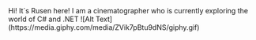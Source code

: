 <div align=”center”>
Hi! It`s Rusen here! I am a cinematographer who is currently exploring the world of C# and .NET
![Alt Text](https://media.giphy.com/media/ZVik7pBtu9dNS/giphy.gif)
</div>
<!--
**rusenminchev/rusenminchev** is a ✨ _special_ ✨ repository because its `README.md` (this file) appears on your GitHub profile.

Here are some ideas to get you started:

- 🔭 I’m currently working on ...
- 🌱 I’m currently learning ...
- 👯 I’m looking to collaborate on ...
- 🤔 I’m looking for help with ...
- 💬 Ask me about ...
- 📫 How to reach me: ...
- 😄 Pronouns: ...
- ⚡ Fun fact: ...
-->

